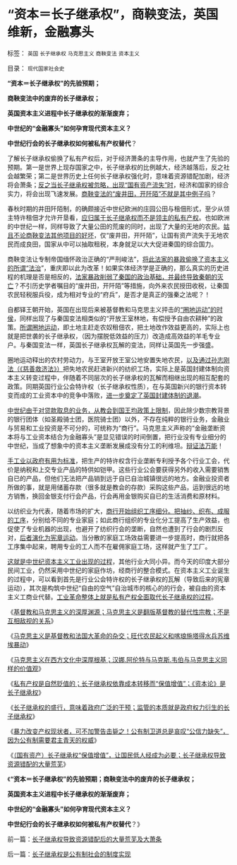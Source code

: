 # “资本＝长子继承权”，商鞅变法，英国维新，金融寡头

标签： `英国` `长子继承权` `马克思主义` `商鞅变法` `资本主义` 

目录： `现代国家社会史`

**“资本＝长子继承权”的先验预期；**

**商鞅变法中的废弃的长子继承权；**

**英国资本主义进程中长子继承权的渐渐废弃；**

**中世纪的“金融寡头”如何孕育现代资本主义？**

**中世纪行会的长子继承权如何被私有产权替代**？



了解长子继承权偷换了私有产权后，对于经济萧条的主导作用，也就产生了先验的预期。第一是世界上现存国家之中，长子继承权的比例越大，经济越落后，反之社会越繁荣；第二是世界历史上任何长子继承权强化时，意味着资源错配加剧，经济将会萧条；[反之当长子继承权被忽略，出现“国有资产流失”时](../../../2012/10/4/中世纪教会的权威和国王革命和长子继承权.md)，经济和国家的综合实力，将会出现飞速发展。[商鞅变法的“废井田，开阡陌”不就是其中例子吗](../../../2010/6/8/民主和专制优劣比较约束定理;商鞅变法和最失败的法家.md)？

春秋时期的井田阡陌制，的确颇接近中世纪欧洲的庄园公田与租佃形式，至少从领主特许租佃才允许开垦看，[应归属于长子继承权而不是领主的私有产权](../../../2012/10/3/长子继承权primogeniture是封建的基础.md)。也如欧洲的中世纪一样，同样导致了大量公田的荒废的同时，出现了大量的无地的农民。[姑且不论商鞅变法其他项目的好坏](../../../2010/6/7/汉朝无为而治的物流基础和商鞅变法的唯心政法思想.md)，仅“废井田，开阡陌”，让国有资产流失于无地农民而成良田，国家从中可以抽取租税，本身就足以大大促进秦国的综合国力。

商鞅变法让专制帝国缅怀政治正确的“严刑峻法”，[将此法家的暴政偷换了资本主义的所谓“法治](../../../2012/5/5/恶法亦法的法家暴政和无罪推论的法治.md)”，重庆即以此为改革！如果实体经济学是正确的，那么真实的历史进程的机理是否是相反的，[法家暴政削弱了秦国的政治基础，并最终导致秦朝的灭亡](../../../2012/5/5/恶法总是大多数，循例辩护，集体诉讼，控辩交易，法家暴政.md)？不引历史学者嘱目的“废井田，开阡陌”等措施，向外来农民授田收税，让秦国农民轻税服兵役，成为相对专业的“府兵”，是否才是真正的强秦之法呢？！

自都铎王朝开始，英国在出现后来被基督教和马克思主义抨击的[“圈地运动”的时侯](../../../2011/3/10/圈地运动和耕地红线.md)，同样出现了与秦国变法相类似的“开放王室林地，有偿授予自由农耕种”的政策。[所谓圈地运动](../../../2011/3/15/土地和住房不保值导致圈地运动.md)，即土地主赶走农奴租佃农，把土地改作效益更高的，实际上也就是把世袭的长子继承权，（因为摆脱低效益的压力）改造成高效益的羊毛专业户。与秦国变法一样，英国长子继承权瓦解的变法，同样让英国先一步强盛。

圈地运动释出的农村劳动力，与王室开放王室公地安置失地农民，[以及通过孙志刚法（《慈善救济法》）](../../../2011/3/30/美英“孙志刚法”和黑奴待遇.md)把失地农民赶进新兴的纺织工场，实际上是英国封建体制向资本主义转变过程中，伴随着不同层次的长子继承权的瓦解而相继出现的相互配套的政策。同期英国行业公会特许权（长子继承权性质），在与英国新兴的银行资本转变而成的工业资本中的竞争中落败，[进一步奠定了英国封建体制的退潮](../../../2012/10/3/不能带来效益的产权没有私有的价值.md)。

[中世纪由于对贷款取息的业务，从教会到国王均政策上限制](../../../2011/6/20/奥地利学派时间性偏好断言是错误的.md)，因此除少数宗教背景的银行团体（如圣殿骑士团，医院骑士团）以外，不存在纯粹的银行业务，金融业与贸易和工业投资是不可分的，可统称为“商行”。马克思主义声称的“金融垄断资本将与工业资本结合为金融寡头”是显见错误的时间倒置，把行业没有专业细分的中世纪，当成了想象中的资本主义垄断发展成没有分工的利维坦。[辩证法万能](../../../2010/2/2/辩证法不能辩证出历史.md)！

[手工业以政府有用为标准](../../../2012/3/24/私有制没有国企！国企的出路就是关闭！.md)，把生产的特许权含行业垄断专利授予各个行业工会，代价是纳税和上交专业产品的特供如铠甲。这些行业公会要获得另外的收入需要销售自已的产品，但他们无法把产品销到远于自已自治城镇很远的地方。金融业投资者所做的事，就是用储蓄存款（很多就是教会的存款）采购这些产品，运到很远的地方销售，换回金银支付行会产品，行会再用金银购买自已的生活消费和原材料。

以纺织业为代表，随着市场的扩大，[商行开始组织工序细分。把抽纱、织布、成服的工序](../../../2012/3/11/进化论中的家庭和阶级，社会分工越细未必越发达.md)，分别给不同的专业家庭；如此商行组织的专业化分工提高了生产效益，也促使了专业机器的出现，也避开了纺织行会的垄断，自然也遭到了行会的剧烈反对，[后者演化为宪章运动](../../../2011/12/20/大宪章和宪章运动，工会和通往奴役之路.md)。当分散的家庭工场效益需要进一步提高时，商行就把各工序集中起来，聘用专业的工人而不在雇佣家庭工场，这样就产生了工厂。

[这就是中世纪资本主义工业出现的过程](../../../2011/3/7/资本主义前的行会户籍制度和农民工.md)，其他行业大同小异。而今天的印度大部分民间工业，仍然采用中世纪的家庭作坊，经商行的整合模式。在资本主义工业诞生的过程中，可以看到首先是行业公会特许权的长子继承权的瓦解（导致后来的宪章运动），其次是构筑中世纪“自由的空气”自治城市的核心的的行会，被自由的资本主义工商业代替。[工业革命整体上就是私有产权全面取代长子继承权的过程](../../../2010/6/1/资本积累阻碍工业革命！有大众需求，才有工业革命！.md)。

《[基督教和马克思主义的深厚渊源；马克思主义是翻版基督教的替代性宗教；不是互相敌视的关系](../../../2012/10/4/马克思主义是翻版基督教的替代性宗教.md)》

《[马克思主义是基督教和法国大革命的杂交；旺代农民起义和喀琅施塔得水兵苏维埃暴动](../../../2012/10/5/革命！多少罪恶以自由为名！.md)》

《[马克思主义在西方文化中深厚根基；汉娜.阿伦特与马克斯.韦伯与马克思主义同样的价值观](../../../2012/10/5/马克思主义在西方传统中根基深厚.md)》

《[私有产权是自然贬值的；长子继承权依靠成本转移而“保值增值”；《资本论》是长子继承权](../../../2012/10/5/“资本”只能是长子继承权.md)》

《[长子继承权的盛行，意味着政府广泛的干预；监管的本质就是政府权力衍生的长子继承权](../../../2012/10/6/长子继承权意味着政府干预,监管的本质就是长子继承权.md)》

《[暴力改变产权现状者，可不加警告击毙之！公有制卫道总是哀叹“公信力缺失”，因为公有制需要君主青天的权威](../../../2012/10/6/为什么美国的资产价格高，中国的资产就只能对外贱卖？.md)》

《[（国有资产）长子继承权“保值增值”，让国民低人经成为必要；长子继承权导致资源错配的大量荒芜](../../../2012/10/6/长子继承权导致资源错配后的大量荒芜及大萧条.md)》

《**“资本＝长子继承权”的先验预期；商鞅变法中的废弃的长子继承权；**

**英国资本主义进程中长子继承权的渐渐废弃；**

**中世纪的“金融寡头”如何孕育现代资本主义？**

**中世纪行会的长子继承权如何被私有产权替代**？》

前一篇：[长子继承权导致资源错配后的大量荒芜及大萧条](../../../2012/10/6/长子继承权导致资源错配后的大量荒芜及大萧条.md)

后一篇：[长子继承权是公有制社会的制度实现](../../../2012/10/8/长子继承权是公有制社会的制度实现.md)